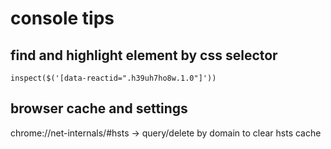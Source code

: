 # console tips

## find and highlight element by css selector

    inspect($('[data-reactid=".h39uh7ho8w.1.0"]'))

## browser cache and settings

chrome://net-internals/#hsts -> query/delete by domain to clear hsts cache 
